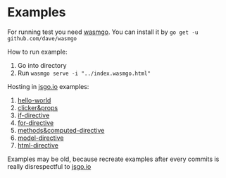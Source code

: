 # Examples

For running test you need [wasmgo](https://github.com/dave/wasmgo).
You can install it by `go get -u github.com/dave/wasmgo`

How to run example:

1. Go into directory
2. Run `wasmgo serve -i "../index.wasmgo.html"`


Hosting in [jsgo.io](https://jsgo.io) examples:

1. [hello-world](https://jsgo.io/7cee3f268b32e689adec58180c6b5a58cbbe7e3d)
2. [clicker&props](https://jsgo.io/cba7cd18a58d36064570aa892d73ab7135108c04)
3. [if-directive](https://jsgo.io/1a513c621a603f87db8ace4ccee1796487d8e3f5)
4. [for-directive](https://jsgo.io/f5357ba62e07ec7b202d8c995fd70049a74e18d9)
5. [methods&computed-directive](https://jsgo.io/514aeba3c8946fbe76a6c31f0e868ce20c37dd48)
6. [model-directive](https://jsgo.io/ae08a55e99976c6955397cb4c159d9448fc0bbd2)
7. [html-directive](https://jsgo.io/b88bbca5d3810b68ae43d70246a13a1e1ab3966f)

Examples may be old, because recreate examples after every commits is really disrespectful to [jsgo.io](https://jsgo.io)